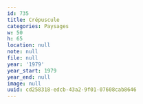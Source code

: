 ```yaml
---
id: 735
title: Crépuscule
categories: Paysages
w: 50
h: 65
location: null
note: null
file: null
year: '1979'
year_start: 1979
year_end: null
image: null
uuid: cd258318-edcb-43a2-9f01-07608cab8646
---
```


